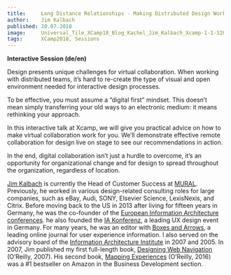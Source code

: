 ```yaml
---
title:     Long Distance Relationships - Making Distributed Design Work
author:    Jim Kalbach 
published: 20.07.2018
image:     Universal_Tile_XCamp18_Blog_Kachel_Jim_Kalbach_Xcamp-1-1-320x202.png
tags:      XCamp2018, Sessions
---
```


**Interactive Session (de/en)**

Design presents unique challenges for virtual collaboration. When working with distributed teams, it’s hard to re-create 
the type of visual and open environment needed for interactive design processes.

To be effective, you must assume a “digital first” mindset. This doesn’t mean simply transferring your old ways to an 
electronic medium: it means rethinking your approach.

In this interactive talk at Xcamp, we will give you practical advice on how to make virtual collaboration work for you. 
We’ll demonstrate effective remote collaboration for design live on stage to see our recommendations in action.

In the end, digital collaboration isn’t just a hurdle to overcome, it’s an opportunity for organizational change and for 
design to spread throughout the organization, regardless of location. 

[Jim Kalbach](https://experiencinginformation.com/) is currently the Head of Customer Success at [MURAL](https://mural.co/). 
Previously, he worked in various design-related consulting 
roles for large companies, such as eBay, Audi, SONY, Elsevier Science, LexisNexis, and Citrix. 
Before moving back to the US in 2013 after living for fifteen years in Germany, he was the co-founder of the [European 
Information Architecture conferences](https://euroia.org/). he also founded the [IA Konferenz](http://iakonferenz.org/), a 
leading UX design event in Germany. For many years, 
he was an editor with [Boxes and Arrows](http://www.boxesandarrows.com/), a leading online journal for user experience 
information. I also served on the advisory board of the [Information Architecture Institute](https://www.iainstitute.org/) 
in 2007 and 2005. In 2007, Jim published my first full-length book, 
[Designing Web Navigation](https://www.amazon.com/Designing-Web-Navigation-Optimizing-Experience/dp/0596528108/ref=sr_1_1?ie=UTF8&qid=1314717308&sr=8-1) 
(O’Reilly, 2007). His second book, [Mapping Experiences](http://shop.oreilly.com/product/0636920038870.do) 
(O’Reilly, 2016) was a #1 bestseller on Amazon in the Business Development section.
